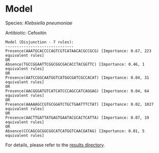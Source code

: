 
# Model

Species: *Klebsiella pneumoniae*

Antibiotic: Cefoxitin

```
Model (Disjunction - 7 rules):
------------------------------
Presence(AAATGCACCCCAGTCGTCATAACACGCCGCG) [Importance: 0.67, 223 equivalent rules]
OR
Absence(TGCCGGAATTCGGCGGCGACACCTACGGTTC) [Importance: 0.46, 1 equivalent rules]
OR
Presence(AATCCGGCAATGGTCATGGCGATCGCCACAT) [Importance: 0.04, 31 equivalent rules]
OR
Presence(AACGGGATGTCATCATCCCAGCCATCAGGAG) [Importance: 0.04, 64 equivalent rules]
OR
Presence(AAAAAGCCGTGCGGATCTGCTGAATTTCTAT) [Importance: 0.02, 1027 equivalent rules]
OR
Presence(AACTTGATTATGAGTGAATACGCACTCATTA) [Importance: 0.07, 19 equivalent rules]
OR
Absence(CCCAGCGCGGCGGCATCATGGTCAACGATAG) [Importance: 0.01, 5 equivalent rules]

```

For details, please refer to the [results directory](../../../../../results/scm_b/klebsiella%20pneumoniae/cefoxitin/repeat_7/).

